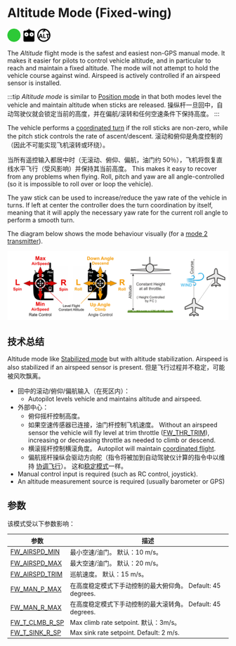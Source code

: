 # Altitude Mode (Fixed-wing)

<img src="../../assets/site/difficulty_easy.png" title="Easy to fly" width="30px" />&nbsp;<img src="../../assets/site/remote_control.svg" title="Manual/Remote control required" width="30px" />&nbsp;<img src="../../assets/site/altitude_icon.svg" title="Altitude required (e.g. Baro, Rangefinder)" width="30px" />

The _Altitude_ flight mode is the safest and easiest non-GPS manual mode.
It makes it easier for pilots to control vehicle altitude, and in particular to reach and maintain a fixed altitude.
The mode will not attempt to hold the vehicle course against wind.
Airspeed is actively controlled if an airspeed sensor is installed.

:::tip
_Altitude mode_ is similar to [Position mode](../flight_modes_fw/position.md) in that both modes level the vehicle and maintain altitude when sticks are released.
操纵杆一旦回中，自动驾驶仪就会锁定当前的高度，并在偏航/滚转和任何空速条件下保持高度。
:::

The vehicle performs a [coordinated turn](https://en.wikipedia.org/wiki/Coordinated_flight) if the roll sticks are non-zero, while the pitch stick controls the rate of ascent/descent.
滚动和俯仰是角度控制的（因此不可能实现飞机滚转或环绕）。

当所有遥控输入都居中时（无滚动、俯仰、偏航，油门约 50％），飞机将恢复直线水平飞行（受风影响）并保持其当前高度。
This makes it easy to recover from any problems when flying.
Roll, pitch and yaw are all angle-controlled (so it is impossible to roll over or loop the vehicle).

The yaw stick can be used to increase/reduce the yaw rate of the vehicle in turns.
If left at center the controller does the turn coordination by itself, meaning that it will apply the necessary yaw rate for the current roll angle to perform a smooth turn.

The diagram below shows the mode behaviour visually (for a [mode 2 transmitter](../getting_started/rc_transmitter_receiver.md#transmitter_modes)).

![Altitude Control FW](../../assets/flight_modes/altitude_fw.png)

## 技术总结

Altitude mode like [Stabilized mode](../flight_modes_fw/stabilized.md) but with altitude stabilization.
Airspeed is also stabilized if an airspeed sensor is present.
但是飞行过程并不稳定，可能被风吹飘离。

- 回中的滚动/俯仰/偏航输入（在死区内）：
  - Autopilot levels vehicle and maintains altitude and airspeed.
- 外部中心：
  - 俯仰摇杆控制高度。
  - 如果空速传感器已连接，油门杆控制飞机速度。 Without an airspeed sensor the vehicle will fly level at trim throttle ([FW_THR_TRIM](../advanced_config/parameter_reference.md#FW_THR_TRIM)), increasing or decreasing throttle as needed to climb or descend.
  - 横滚摇杆控制横滚角度。 Autopilot will maintain [coordinated flight](https://en.wikipedia.org/wiki/Coordinated_flight).
  - 偏航摇杆操纵会驱动方向舵（指令将被加到自动驾驶仪计算的指令中以维持 <a href="https://en.wikipedia.org/wiki/Coordinated_flight">协调飞行</a>）。
    这和<a href="../flight_modes/stabilized_fw.md">稳定模式</a>一样。
- Manual control input is required (such as RC control, joystick).
- An altitude measurement source is required (usually barometer or GPS)

## 参数

该模式受以下参数影响：

| 参数                                                                                                                                                                                        | 描述                                                                                      |
| ----------------------------------------------------------------------------------------------------------------------------------------------------------------------------------------- | --------------------------------------------------------------------------------------- |
| <a id="FW_AIRSPD_MIN"></a>[FW_AIRSPD_MIN](../advanced_config/parameter_reference.md#FW_AIRSPD_MIN)                                              | 最小空速/油门。 默认：10 m/s。                                                                     |
| <a id="FW_AIRSPD_MAX"></a>[FW_AIRSPD_MAX](../advanced_config/parameter_reference.md#FW_AIRSPD_MAX)                                              | 最大空速/油门。 默认：20 m/s。                                                                     |
| <a id="FW_AIRSPD_TRIM"></a>[FW_AIRSPD_TRIM](../advanced_config/parameter_reference.md#FW_AIRSPD_TRIM)                                           | 巡航速度。 默认：15 m/s。                                                                        |
| <a id="FW_MAN_P_MAX"></a>[FW_MAN_P_MAX](../advanced_config/parameter_reference.md#FW_MAN_P_MAX)                            | 在高度稳定模式下手动控制的最大俯仰角。 Default: 45 degrees.                |
| <a id="FW_MAN_R_MAX"></a>[FW_MAN_R_MAX](../advanced_config/parameter_reference.md#FW_MAN_R_MAX)                            | 在高度稳定模式下手动控制的最大滚转角。 Default: 45 degrees.                |
| <a id="FW_T_CLMB_R_SP"></a>[FW_T_CLMB_R_SP](../advanced_config/parameter_reference.md#FW_T_CLMB_R_SP) | Max climb rate setpoint. 默认：3m/s。                                       |
| <a id="FW_T_SINK_R_SP"></a>[FW_T_SINK_R_SP](../advanced_config/parameter_reference.md#FW_T_SINK_R_SP) | Max sink rate setpoint. Default: 2 m/s. |

<!--
FW notes:
FW position controller is basically 2 independent pieces
* L1 is for navigation - determines the roll and yaw needed to achieve the desired waypoint (or loiter)
* TECS is for speed and height control - determines throttle and elevator position needed to achieve the commanded altitude and airspeed
Overall that gives you an attitude setpoint (roll, pitch, yaw) and throttle which is sent off to the attitude controller
-->
